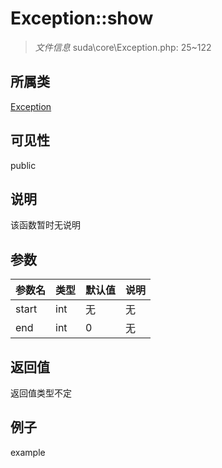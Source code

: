 # Exception::show

> *文件信息* suda\core\Exception.php: 25~122
## 所属类 

[Exception](../Exception.md)

## 可见性

  public  
## 说明

该函数暂时无说明

## 参数

| 参数名 | 类型 | 默认值 | 说明 |
|--------|-----|-------|-------|
| start |  int | 无 | 无 |
| end |  int | 0 | 无 |

## 返回值
返回值类型不定

## 例子

example